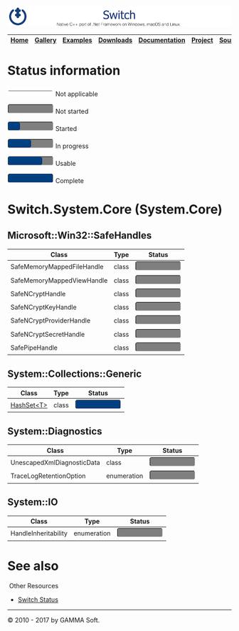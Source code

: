 ![Switch Header](Pictures/SwitchNativeC++port.png)

| [Home](Home.md) | [Gallery](Gallery.md) | [Examples](Examples.md) | [Downloads](Downloads.md) | [Documentation](Documentation.md) | [Project](https://sourceforge.net/projects/switchpro) | [Source](https://github.com/gammasoft71/switch) | [License](License.md) | [Contact](Contact.md) | [GAMMA Soft](https://gammasoft71.wixsite.com/gammasoft) |
|-----------------|-----------------------|-------------------------|-------------------------|-----------------------------------|-------------------------------------------------------|-------------------------------------------------|-----------------------|-----------------------|---------------------------------------------------------|

# Status information

![Progress](Pictures/ProgressIna.png) Not applicable

![Progress](Pictures/Progress0.png) Not started

![Progress](Pictures/Progress25.png) Started

![Progress](Pictures/Progress50.png) In progress

![Progress](Pictures/Progress75.png) Usable

![Progress](Pictures/Progress100.png) Complete

# Switch.System.Core (System.Core)

## Microsoft::Win32::SafeHandles

| Class                      | Type          | Status                                |
|----------------------------|---------------|---------------------------------------|
| SafeMemoryMappedFileHandle | class         | ![Progress](Pictures/Progress0.png)   |
| SafeMemoryMappedViewHandle | class         | ![Progress](Pictures/Progress0.png)   |
| SafeNCryptHandle           | class         | ![Progress](Pictures/Progress0.png)   |
| SafeNCryptKeyHandle        | class         | ![Progress](Pictures/Progress0.png)   |
| SafeNCryptProviderHandle   | class         | ![Progress](Pictures/Progress0.png)   |
| SafeNCryptSecretHandle     | class         | ![Progress](Pictures/Progress0.png)   |
| SafePipeHandle             | class         | ![Progress](Pictures/Progress0.png)   |

## System::Collections::Generic

| Class                                                                                           | Type          | Status                                |
|-------------------------------------------------------------------------------------------------|---------------|---------------------------------------|
| [HashSet\<T\>](../src/Switch.System.Core/include/Switch/System/Collections/Generic/HashSet.hpp) | class         | ![Progress](Pictures/Progress100.png) |

## System::Diagnostics

| Class                      | Type          | Status                                |
|----------------------------|---------------|---------------------------------------|
| UnescapedXmlDiagnosticData | class         | ![Progress](Pictures/Progress0.png)   |
| TraceLogRetentionOption    | enumeration   | ![Progress](Pictures/Progress0.png)   |

## System::IO

| Class                | Type          | Status                                |
|----------------------|---------------|---------------------------------------|
| HandleInheritability | enumeration   | ![Progress](Pictures/Progress0.png)   |
 
# See also
​
Other Resources

* [Switch Status](SwitchStatus.md)

______________________________________________________________________________________________

© 2010 - 2017 by GAMMA Soft.
